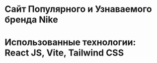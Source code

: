 # Сайт Популярного и Узнаваемого бренда Nike

# Использованные технологии: React JS, Vite, Tailwind CSS